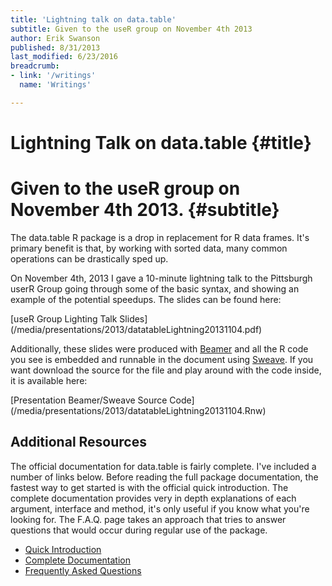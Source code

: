 ```yaml
---
title: 'Lightning talk on data.table'
subtitle: Given to the useR group on November 4th 2013
author: Erik Swanson
published: 8/31/2013
last_modified: 6/23/2016
breadcrumb:
- link: '/writings'
  name: 'Writings'

---
```



Lightning Talk on data.table {#title}
=====================================

Given to the useR group on November 4th 2013. {#subtitle}
=========================================================

The data.table R package is a drop in replacement for R data
frames. It's primary benefit is that, by working with sorted
data, many common operations can be drastically sped up.

On November 4th, 2013 I gave a 10-minute lightning talk to
the Pittsburgh userR Group going through some of the basic
syntax, and showing an example of the potential
speedups. The slides can be found here:

<div class="centering">
[useR Group Lighting Talk Slides](/media/presentations/2013/datatableLightning20131104.pdf)
</div>

Additionally, these slides were produced with
[Beamer](http://en.wikipedia.org/wiki/Beamer_(LaTeX)) and all the R
code you see is embedded and runnable in the document using
[Sweave](http://www.stat.uni-muenchen.de/~leisch/Sweave/). If you want
download the source for the file and play around with the code inside,
it is available here:

<div class="centering">
[Presentation Beamer/Sweave Source Code](/media/presentations/2013/datatableLightning20131104.Rnw)
</div>

Additional Resources
--------------------

The official documentation for data.table is fairly
complete. I've included a number of links below. Before
reading the full package documentation, the fastest way to
get started is with the official quick introduction. The
complete documentation provides very in depth explanations
of each argument, interface and method, it's only useful if
you know what you're looking for. The F.A.Q. page takes an
approach that tries to answer questions that would occur
during regular use of the package.

- [Quick Introduction](http://cran.r-project.org/web/packages/data.table/vignettes/datatable-intro.pdf)
- [Complete Documentation](http://cran.r-project.org/web/packages/data.table/data.table.pdf)
- [Frequently Asked Questions](http://cran.r-project.org/web/packages/data.table/vignettes/datatable-faq.pdf)
